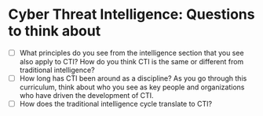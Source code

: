 # Cyber Threat Intelligence: Questions to think about

- [ ] What principles do you see from the intelligence section that you see also apply to CTI? How do you think CTI is the same or different from traditional intelligence?
- [ ] How long has CTI been around as a discipline? As you go through this curriculum, think about who you see as key people and organizations who have driven the development of CTI.
- [ ] How does the traditional intelligence cycle translate to CTI?